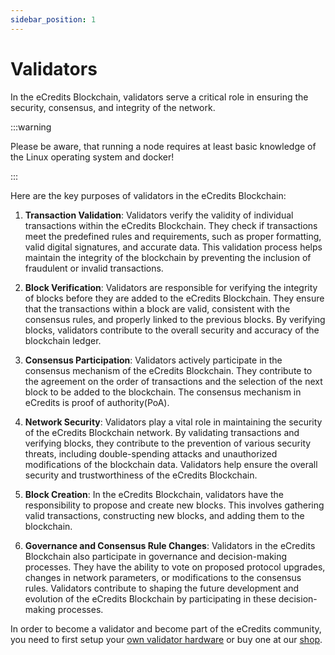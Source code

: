 ```yaml
---
sidebar_position: 1
---
```

# Validators
In the eCredits Blockchain, validators serve a critical role in ensuring the security, consensus, and integrity of the network. 

:::warning

Please be aware, that running a node requires at least basic knowledge of the Linux operating system and docker!

:::

Here are the key purposes of validators in the eCredits Blockchain:

1. **Transaction Validation**: Validators verify the validity of individual transactions within the eCredits Blockchain. They check if transactions meet the predefined rules and requirements, such as proper formatting, valid digital signatures, and accurate data. This validation process helps maintain the integrity of the blockchain by preventing the inclusion of fraudulent or invalid transactions.

2. **Block Verification**: Validators are responsible for verifying the integrity of blocks before they are added to the eCredits Blockchain. They ensure that the transactions within a block are valid, consistent with the consensus rules, and properly linked to the previous blocks. By verifying blocks, validators contribute to the overall security and accuracy of the blockchain ledger.

3. **Consensus Participation**: Validators actively participate in the consensus mechanism of the eCredits Blockchain. They contribute to the agreement on the order of transactions and the selection of the next block to be added to the blockchain. The consensus mechanism in eCredits is proof of authority(PoA).

4. **Network Security**: Validators play a vital role in maintaining the security of the eCredits Blockchain network. By validating transactions and verifying blocks, they contribute to the prevention of various security threats, including double-spending attacks and unauthorized modifications of the blockchain data. Validators help ensure the overall security and trustworthiness of the eCredits Blockchain.

5. **Block Creation**: In the eCredits Blockchain, validators have the responsibility to propose and create new blocks. This involves gathering valid transactions, constructing new blocks, and adding them to the blockchain.

6. **Governance and Consensus Rule Changes**: Validators in the eCredits Blockchain also participate in governance and decision-making processes. They  have the ability to vote on proposed protocol upgrades, changes in network parameters, or modifications to the consensus rules. Validators contribute to shaping the future development and evolution of the eCredits Blockchain by participating in these decision-making processes.

In order to become a validator and become part of the eCredits community, you need to first setup your [own validator hardware](personal_node_setup.md) or buy one at our [shop](https://shop.ecredits.com).
